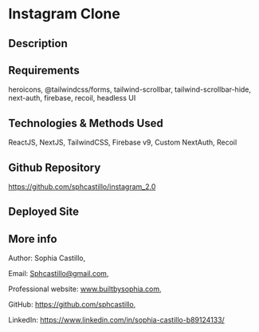 # Instagram Clone 

## Description


## Requirements

heroicons, @tailwindcss/forms, tailwind-scrollbar, tailwind-scrollbar-hide, next-auth, firebase, recoil, headless UI


## Technologies & Methods Used

ReactJS, NextJS, TailwindCSS, Firebase v9, Custom NextAuth, Recoil

## Github Repository

https://github.com/sphcastillo/instagram_2.0

## Deployed Site

## More info

Author: Sophia Castillo,

Email: Sphcastillo@gmail.com,

Professional website: www.builtbysophia.com,

GitHub: https://github.com/sphcastillo,

LinkedIn: https://www.linkedin.com/in/sophia-castillo-b89124133/


